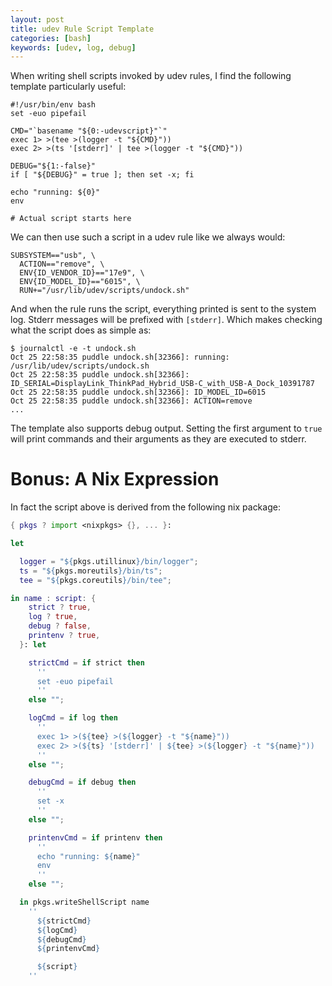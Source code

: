 ```yaml
---
layout: post
title: udev Rule Script Template
categories: [bash]
keywords: [udev, log, debug]
---
```


When writing shell scripts invoked by udev rules, I find the following template
particularly useful:

```shell
#!/usr/bin/env bash
set -euo pipefail

CMD="`basename "${0:-udevscript}"`"
exec 1> >(tee >(logger -t "${CMD}"))
exec 2> >(ts '[stderr]' | tee >(logger -t "${CMD}"))

DEBUG="${1:-false}"
if [ "${DEBUG}" = true ]; then set -x; fi

echo "running: ${0}"
env

# Actual script starts here
```

We can then use such a script in a udev rule like we always would:

```shell
SUBSYSTEM=="usb", \
  ACTION=="remove", \
  ENV{ID_VENDOR_ID}=="17e9", \
  ENV{ID_MODEL_ID}=="6015", \
  RUN+="/usr/lib/udev/scripts/undock.sh"
```

And when the rule runs the script, everything printed is sent to the system
log. Stderr messages will be prefixed with `[stderr]`. Which makes checking what
the script does as simple as:

```shell
$ journalctl -e -t undock.sh
Oct 25 22:58:35 puddle undock.sh[32366]: running: /usr/lib/udev/scripts/undock.sh
Oct 25 22:58:35 puddle undock.sh[32366]: ID_SERIAL=DisplayLink_ThinkPad_Hybrid_USB-C_with_USB-A_Dock_10391787
Oct 25 22:58:35 puddle undock.sh[32366]: ID_MODEL_ID=6015
Oct 25 22:58:35 puddle undock.sh[32366]: ACTION=remove
...
```

The template also supports debug output. Setting the first argument to `true`
will print commands and their arguments as they are executed to stderr.

# Bonus: A Nix Expression

In fact the script above is derived from the following nix package:

```nix
{ pkgs ? import <nixpkgs> {}, ... }:

let

  logger = "${pkgs.utillinux}/bin/logger";
  ts = "${pkgs.moreutils}/bin/ts";
  tee = "${pkgs.coreutils}/bin/tee";

in name : script: {
    strict ? true,
    log ? true,
    debug ? false,
    printenv ? true,
  }: let

    strictCmd = if strict then
      ''
      set -euo pipefail
      ''
    else "";

    logCmd = if log then
      ''
      exec 1> >(${tee} >(${logger} -t "${name}"))
      exec 2> >(${ts} '[stderr]' | ${tee} >(${logger} -t "${name}"))
      ''
    else "";

    debugCmd = if debug then
      ''
      set -x
      ''
    else "";

    printenvCmd = if printenv then
      ''
      echo "running: ${name}"
      env
      ''
    else "";

  in pkgs.writeShellScript name
    ''
      ${strictCmd}
      ${logCmd}
      ${debugCmd}
      ${printenvCmd}

      ${script}
    ''
```
